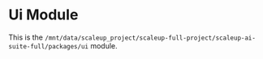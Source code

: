 # Ui Module

This is the `/mnt/data/scaleup_project/scaleup-full-project/scaleup-ai-suite-full/packages/ui` module.